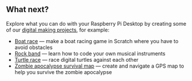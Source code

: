 ## What next?

Explore what you can do with your Raspberry Pi Desktop by creating some of our [digital making projects](https://projects.raspberrypi.org), for example:

+ [Boat race](https://projects.raspberrypi.org/en/projects/boat-race) — make a boat racing game in Scratch where you have to avoid obstacles
+ [Rock band](https://projects.raspberrypi.org/en/projects/rock-band) — learn how to code your own musical instruments
+ [Turtle race](https://projects.raspberrypi.org/en/projects/turtle-race) — race digital turtles against each other
+ [Zombie apocalypse survival map](https://projects.raspberrypi.org/en/projects/zombie-apocalypse-map) — create and navigate a GPS map to help you survive the zombie apocalypse
